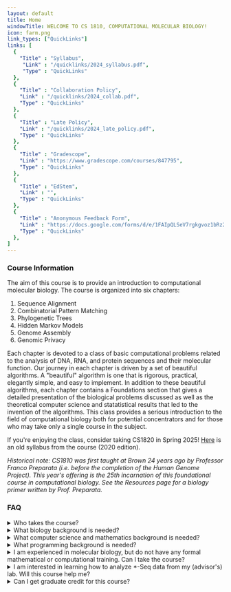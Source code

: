 ```yaml
---
layout: default
title: Home
windowTitle: WELCOME TO CS 1810, COMPUTATIONAL MOLECULAR BIOLOGY! 
icon: farm.png
link_types: ["QuickLinks"]
links: [
  {
    "Title" : "Syllabus",
     "Link" : "/quicklinks/2024_syllabus.pdf",
     "Type" : "QuickLinks"
  },
  {
    "Title" : "Collaboration Policy",
    "Link" : "/quicklinks/2024_collab.pdf",
    "Type" : "QuickLinks"
  },
  {
    "Title" : "Late Policy",
    "Link" : "/quicklinks/2024_late_policy.pdf",
    "Type" : "QuickLinks"
  },
  {
    "Title" : "Gradescope",
    "Link" : "https://www.gradescope.com/courses/847795",
    "Type" : "QuickLinks"
  },
  {
    "Title" : "EdStem",
    "Link" : "",
    "Type" : "QuickLinks"
  },
  {
    "Title" : "Anonymous Feedback Form",
    "Link" : "https://docs.google.com/forms/d/e/1FAIpQLSeV7rgkgvoz1bRz2FN1ERo32edqCKFghzC_GMNKdUfF1GjdWg/viewform?usp=sf_link",
    "Type" : "QuickLinks"
  },
]
---
```


### Course Information

The aim of this course is to provide an introduction to computational molecular biology. The course is organized into six chapters:

1. Sequence Alignment
2. Combinatorial Pattern Matching
3. Phylogenetic Trees
4. Hidden Markov Models
5. Genome Assembly
6. Genomic Privacy

Each chapter is devoted to a class of basic computational problems related to the analysis of DNA, RNA, and protein sequences and their molecular function. Our journey in each chapter is driven by a set of beautiful algorithms. A "beautiful" algorithm is one that is rigorous, practical, elegantly simple, and easy to implement. In addition to these beautiful algorithms, each chapter contains a Foundations section that gives a detailed presentation of the biological problems discussed as well as the theoretical computer science and statatistical results that led to the invention of the algorithms. This class provides a serious introduction to the field of computational biology both for potential concentrators and for those who may take only a single course in the subject.

If you're enjoying the class, consider taking CS1820 in Spring 2025! [Here](resources/182oldSyllabus.pdf) is an old syllabus from the course (2020 edition).

<i> Historical note: CS1810 was first taught at Brown 24 years ago by Professor Franco Preparata (i.e. before the completion of the Human Genome Project). This year's offering is the 25th incarnation of this foundational course in computational biology. See the Resources page for a biology primer written by Prof. Preparata. </i>


### FAQ
<details>
  <summary>Who takes the course?</summary>
  As an interdisciplinary course, CS1810 attracts a diverse group of students. Past students have ranged from sophomores concentrating in Computer Science and Computational Biology through Ph.D. students in Computer Science, Applied Mathematics, and Biology. The course staff will do its best to ensure that all students have a chance to succeed. Please do not hesitate to talk to a member of the course staff if you have trouble deciding whether CS181 is a good fit for you. 

</details>

<details>
  <summary>What biology background is needed?</summary>

  There are no biology prerequisites, and no prior biology knowledge is assumed; the material that you need to know will be covered in class. Students whose backgrounds are in the life sciences, however, will be expected to dig deeper into the biology.
</details>

<details>
  <summary>What computer science and mathematics background is needed?</summary>

  Officially, one of CS16, CS18, CS200, or CS19 (i.e. a yearlong introduction to computer science). This can be waived by the instructor (especially for life science students). Students in the course generally have some prior exposure to basic concepts of discrete math (graphs, recurrence relations), discrete probability (random variables, independence), and algorithms (big-O notation, pseudocode).
</details>

<details>
  <summary>What programming background is needed?</summary>

  This is not a programming-heavy course, although there will be programming assignments. The goal of these assignments is to gain a deeper understanding of the algorithms by implementing them and testing them on real data. Thus, some rudimentary programming skills (arrays, loops, functions, etc.) are required. Any language can be used, but common languages like Python will make it easier for the TAs to help you.
</details>

<details>
  <summary>I am experienced in molecular biology, but do not have any formal mathematical or computational training. Can I take the course?</summary>

  We attempt to make the course genuinely accessible for students without a computer science background. At the same time, all students in the class should be prepared to complete medium-scale programming assignments, learn some new mathematical concepts, and reason about algorithms in a rigorous manner. Please reach out to a member of the course staff if you are unsure of your background.
</details>

<details>
  <summary>I am interested in learning how to analyze *-Seq data from my (advisor's) lab.
  Will this course help me?</summary>

  Possibly, but perhaps not in the way that you expect. The goals of CS1810 are to teach the algorithmic concepts that underlie a wide variety of software that is used to analyze biological data, particularly in genetics, genomics, and proteomics. The course will not teach you how to use any particular biological software package. Rather, you will learn how this software works, and more importantly for the long-term, how to think about biological problems in a computational way. Thus, when the latest and greatest technology for measuring DNA/RNA/protein is released in 5 or 10 years' time, you will have some algorithmic skills to work with this data, without waiting for the rest of the community to develop tools. If your interests are more narrowly focused on a particular, near-term application, another course might be more appropriate.
</details>

<details>
  <summary>Can I get graduate credit for this course?</summary>

  Yes! To get it, you will need to do all undergraduate coursework in the class plus a final research project defined in discussions with the professor. Work for the final project consists of (1) a piece of code implementing a new algorithm or analysis or simulation, (2) a short written paper about your project and algorithms/code, and (3) a comprehensive powerpoint and a final project presentation to the class. Please email the professor for more information about this.

</details>

<br>